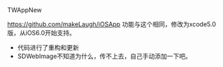 TWAppNew

https://github.com/makeLaugh/iOSApp   功能与这个相同，修改为xcode5.0版，从iOS6.0开始支持。

* 代码进行了重构和更新
* SDWebImage不知道为什么，传不上去，自己手动添加一下吧。
